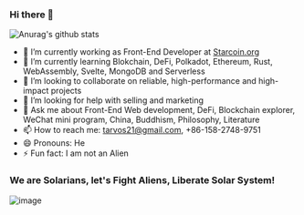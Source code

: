 ### Hi there 👋

<!--
**tarvos21/tarvos21** is a ✨ _special_ ✨ repository because its `README.md` (this file) appears on your GitHub profile.

Here are some ideas to get you started:

-->

![Anurag's github stats](https://github-readme-stats.vercel.app/api?username=tarvos21&show_icons=true&theme=radical&count_private=true)


- 🔭 I’m currently working as Front-End Developer at [Starcoin.org](https://starcoin.org)
- 🌱 I’m currently learning Blokchain, DeFi, Polkadot, Ethereum, Rust, WebAssembly, Svelte, MongoDB and Serverless
- 👯 I’m looking to collaborate on reliable, high-performance and high-impact projects
- 🤔 I’m looking for help with selling and marketing
- 💬 Ask me about Front-End Web development, DeFi, Blockchain explorer, WeChat mini program, China, Buddhism, Philosophy, Literature
- 📫 How to reach me: tarvos21@gmail.com, +86-158-2748-9751
- 😄 Pronouns: He
- ⚡ Fun fact: I am not an Alien

### We are Solarians, let's Fight Aliens, Liberate Solar System!

![image](https://shu.git.xin/solarsystem.png)

<!--
![image](https://shu.git.xin/kouhao.png)
-->


